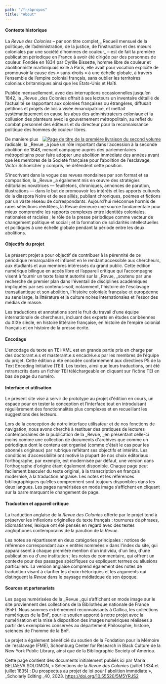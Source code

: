 ```yaml
---
path: "/fr/àpropos"
title: "About"
---
```


#### Contexte historique

La _Revue des Colonies_ – par son titre complet,_ Recueil mensuel de la politique, de l’administration, de la justice, de l’instruction et des mœurs coloniales par une société d’hommes de couleur_ – est de fait la première publication périodique en France à avoir été dirigée par des personnes de couleur. Fondée en 1834 par Cyrille Bissette, homme libre de couleur et abolitionniste martiniquais exilé à Paris, elle avait pour vocation explicite de promouvoir la cause des « sans-droits » à une échelle globale, à travers l’ensemble de l’empire colonial français, sans oublier les territoires coloniaux britanniques ainsi que les États-Unis et Haïti.

Publiée mensuellement, avec des interruptions occasionnelles jusqu’en 1842, la _Revue _des Colonies offrait à ses lecteurs un inventaire détaillé de l’actualité se rapportant aux colonies françaises ou étrangères, diffusait pétitions et projets de lois à visée émancipatrice, et mettait systématiquement en cause les abus des administrateurs coloniaux et la collusion des planteurs avec le gouvernement métropolitain, au reflet du combat personnel des éditeurs et du directeur pour la reconnaissance politique des hommes de couleur libres.

<a href='https://gallica.bnf.fr/ark:/12148/bd6t54043487/f13.item.zoom' target='_blank' style="float:right">![Page de titre de la première livraison du second volume](https://gallica.bnf.fr/iiif/ark:/12148/bd6t54043487/f13/91.24573216995434,313.2549317147191,2180.9635811836124,3221.2063732928677/369,545/0/native.jpg)</a>

De manière plus radicale, la _Revue _a joué un rôle important dans l’accession à la seconde abolition de 1848, menant campagne auprès des parlementaires métropolitains pour faire adopter une abolition immédiate des années avant que les membres de la Société française pour l’abolition de l’esclavage, Victor Schoelcher y compris, ne défendent cette position.

S’inscrivant dans la vogue des revues mondaines par son format et sa composition, la _Revue _a également mis en œuvre des stratégies éditoriales novatrices — feuilletons, chroniques, annonces de parution, illustrations — dans le but de promouvoir les intérêts et les apports culturels de la diaspora Noire et de ses alliés, publiant chroniques, poèmes et fictions par un vaste réseau de correspondants. Aujourd’hui méconnue hormis de rares sélections rééditées, la Revue demeure une source fondamentale pour mieux comprendre les rapports complexes entre identités coloniales, nationales et raciales ; le rôle de la presse périodique comme vecteur de changement politique et social ; et la formation de solidarités intellectuelles et politiques à une échelle globale pendant la période entre les deux abolitions.

#### Objectifs du projet

Le présent projet a pour objectif de contribuer à la pérennité de ce périodique remarquable et influent en le rendant accessible aux chercheurs, aux étudiants et aux membres intéressés du grand public. Cette édition numérique bilingue en accès libre et l’appareil critique qui l’accompagne visent à fournir un texte faisant autorité sur la _Revue, _soutenu par une recherche de premier plan dans l'éventail de disciplines académiques impliquées par ses contenus–soit, notamment, l'histoire de l'esclavage transatlantique et son abolition, l'histoire coloniale française et européenne au sens large, la littérature et la culture noires internationales et l'essor des médias de masse.

Les traductions et annotations sont le fruit du travail d’une équipe internationale de chercheurs, incluant des experts en études caribéennes du XIXe siècle, en histoire littéraire française, en histoire de l’empire colonial français et en histoire de la presse écrite. 

#### Encodage

L'encodage du texte en TEI-XML est en grande partie pris en charge par des doctorant.e.s et masterant.e.s encadré.e.s par les membres de l’équipe du projet. Cette édition a été encodée conformément aux directives  P5 de la Text Encoding Initiative (TEI). Les textes, ainsi que leurs traductions, ont été retranscrits dans un fichier TEI téléchargeable en cliquant sur l'icône TEI en bas de page du numéro.

#### Interface et utilisation

Le présent site vise à servir de prototype au projet d'édition en cours, un espace pour en tester la conception et l’interface tout en introduisant régulièrement des fonctionnalités plus complexes et en recueillant les suggestions des lecteurs.

Lors de la conception de notre interface utilisateur et de nos fonctions de navigation, nous avons cherché à restituer des pratiques de lectures contemporaines de la publication de la _Revue, _en présentant celle-ci moins comme une collection de documents d'archives que comme un périodique dont le contenu est organisé (comme c'était le cas pour les abonnés originaux) par rubrique reflétant ses objectifs et intérêts. Les conditions d’accessibilité ont motivé la plupart de nos choix éditoriaux : l’orthographe, par exemple, est modernisée par défaut, une version dans l’orthographe d’origine étant également disponible. Chaque page peut facilement basculer du texte original, à la transcription en français modernisé, à la traduction anglaise. Les notes et les références bibliographiques qu’elles comprennent sont toujours disponibles dans les deux langues. Les pages numérisées en mode image s’affichent en cliquant sur la barre marquant le changement de page.

#### Traduction et appareil critique

La traduction anglaise de la _Revue des Colonies_ offerte par le projet tend à préserver les inflexions originelles du texte français : tournures de phrases, idiomatismes, lexique ont été pensés en regard avec des textes anglophones contemporains de la parution de la _Revue_. 

Les notes se répartissent en deux catégories principales : notices de référence correspondant aux « entités nommées » dans l'index du site, qui apparaissent à chaque première mention d'un individu, d'un lieu, d'une publication ou d'une institution ; les notes de commentaire, qui offrent un contexte pour des passages spécifiques ou expliquent termes ou allusions particuliers. La version anglaise comprend également des notes de traduction visant à clarifier les choix rhétoriques et les arguments qui distinguent la _Revue_ dans le paysage médiatique de son époque. 

#### Sources et partenariats

Les pages numérisées de la _Revue _qui s’affichent en mode image sur le site proviennent des collections de la Bibliothèque nationale de France (BnF). Nous sommes extrêmement reconnaissants à Gallica, les collections numériques de la BnF, pour le soutien apporté à notre projet avec la numérisation et la mise à disposition des images numériques réalisées à partir des exemplaires conservés au département Philosophie, histoire, sciences de l'homme de la BnF.

Le projet a également bénéficié du soutien de la Fondation pour la Mémoire de l'esclavage (FME), Schomburg Center for Research in Black Culture de la New York Public Library, ainsi que de la Bibliographic Society of America.

Cette page contient des documents initialement publiés ici par Maria BELIAEVA SOLOMON, « Sélections de la _Revue des Colonies_ (juillet 1834 et juillet 1835) : Du prospectus au projet de loi pour l'abolition immédiate », _Scholarly Editing _40, 2023. https://doi.org/10.55520/5M5YRJS2 